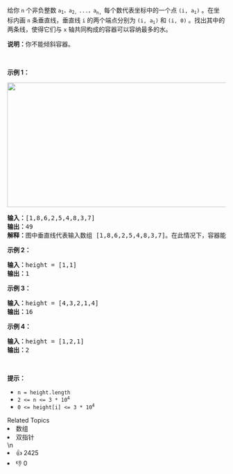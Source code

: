 <p>给你 <code>n</code> 个非负整数 <code>a<sub>1</sub>，a<sub>2，</sub>...，a</code><sub><code>n</code>，</sub>每个数代表坐标中的一个点 <code>(i, a<sub>i</sub>)</code> 。在坐标内画 <code>n</code> 条垂直线，垂直线 <code>i</code> 的两个端点分别为 <code>(i, a<sub>i</sub>)</code> 和 <code>(i, 0)</code> 。找出其中的两条线，使得它们与 <code>x</code> 轴共同构成的容器可以容纳最多的水。</p>

<p><strong>说明：</strong>你不能倾斜容器。</p>

<p> </p>

<p><strong>示例 1：</strong></p>

<p><img alt="" src="https://aliyun-lc-upload.oss-cn-hangzhou.aliyuncs.com/aliyun-lc-upload/uploads/2018/07/25/question_11.jpg" style="height: 287px; width: 600px;" /></p>

<pre>
<strong>输入：</strong>[1,8,6,2,5,4,8,3,7]
<strong>输出：</strong>49 
<strong>解释：</strong>图中垂直线代表输入数组 [1,8,6,2,5,4,8,3,7]。在此情况下，容器能够容纳水（表示为蓝色部分）的最大值为 49。</pre>

<p><strong>示例 2：</strong></p>

<pre>
<strong>输入：</strong>height = [1,1]
<strong>输出：</strong>1
</pre>

<p><strong>示例 3：</strong></p>

<pre>
<strong>输入：</strong>height = [4,3,2,1,4]
<strong>输出：</strong>16
</pre>

<p><strong>示例 4：</strong></p>

<pre>
<strong>输入：</strong>height = [1,2,1]
<strong>输出：</strong>2
</pre>

<p> </p>

<p><strong>提示：</strong></p>

<ul>
	<li><code>n = height.length</code></li>
	<li><code>2 <= n <= 3 * 10<sup>4</sup></code></li>
	<li><code>0 <= height[i] <= 3 * 10<sup>4</sup></code></li>
</ul>
<div><div>Related Topics</div><div><li>数组</li><li>双指针</li></div></div>\n<div><li>👍 2425</li><li>👎 0</li></div>